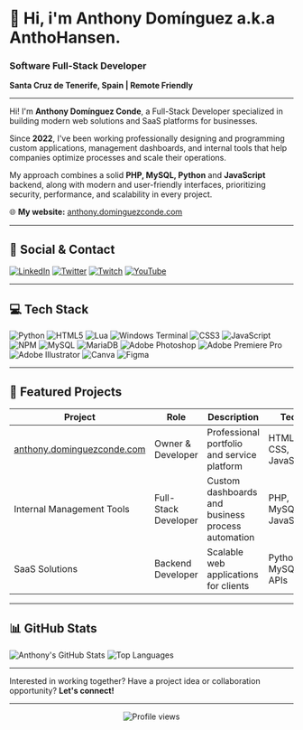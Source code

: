 # 👋 Hi, i'm Anthony Domínguez a.k.a AnthoHansen.
### Software Full-Stack Developer

**Santa Cruz de Tenerife, Spain | Remote Friendly**

---

Hi! I'm **Anthony Domínguez Conde**, a Full-Stack Developer specialized in building modern web solutions and SaaS platforms for businesses.

Since **2022**, I've been working professionally designing and programming custom applications, management dashboards, and internal tools that help companies optimize processes and scale their operations.

My approach combines a solid **PHP, MySQL, Python** and **JavaScript** backend, along with modern and user-friendly interfaces, prioritizing security, performance, and scalability in every project.

🌐 **My website:** [anthony.dominguezconde.com](https://anthony.dominguezconde.com)

---

## 📲 Social & Contact

[![LinkedIn](https://img.shields.io/badge/-LinkedIn-0A66C2?style=for-the-badge&logo=linkedin&logoColor=white)](https://linkedin.com/in/anthohansen) [![Twitter](https://img.shields.io/badge/-Twitter-1DA1F2?style=for-the-badge&logo=twitter&logoColor=white)](https://twitter.com/anthohansen) [![Twitch](https://img.shields.io/badge/-Twitch-9146FF?style=for-the-badge&logo=twitch&logoColor=white)](https://twitch.tv/anthohansen) [![YouTube](https://img.shields.io/badge/-YouTube-FF0000?style=for-the-badge&logo=youtube&logoColor=white)](https://youtube.com/@anthohansen)

---

## 💻 Tech Stack

![Python](https://img.shields.io/badge/-Python-3776AB?style=for-the-badge&logo=python&logoColor=white) ![HTML5](https://img.shields.io/badge/-HTML5-E34F26?style=for-the-badge&logo=html5&logoColor=white) ![Lua](https://img.shields.io/badge/-Lua-2C2D72?style=for-the-badge&logo=lua&logoColor=white) ![Windows Terminal](https://img.shields.io/badge/-Windows%20Terminal-4D4D4D?style=for-the-badge&logo=windows-terminal&logoColor=white) ![CSS3](https://img.shields.io/badge/-CSS3-1572B6?style=for-the-badge&logo=css3&logoColor=white) ![JavaScript](https://img.shields.io/badge/-JavaScript-F7DF1E?style=for-the-badge&logo=javascript&logoColor=black) ![NPM](https://img.shields.io/badge/-NPM-CB3837?style=for-the-badge&logo=npm&logoColor=white) ![MySQL](https://img.shields.io/badge/-MySQL-4479A1?style=for-the-badge&logo=mysql&logoColor=white) ![MariaDB](https://img.shields.io/badge/-MariaDB-003545?style=for-the-badge&logo=mariadb&logoColor=white) ![Adobe Photoshop](https://img.shields.io/badge/-Photoshop-31A8FF?style=for-the-badge&logo=adobe-photoshop&logoColor=white) ![Adobe Premiere Pro](https://img.shields.io/badge/-Premiere%20Pro-9999FF?style=for-the-badge&logo=adobe-premiere-pro&logoColor=white) ![Adobe Illustrator](https://img.shields.io/badge/-Illustrator-FF9A00?style=for-the-badge&logo=adobe-illustrator&logoColor=white) ![Canva](https://img.shields.io/badge/-Canva-00C4CC?style=for-the-badge&logo=canva&logoColor=white) ![Figma](https://img.shields.io/badge/-Figma-F24E1E?style=for-the-badge&logo=figma&logoColor=white)

---

## 🚀 Featured Projects

| Project | Role | Description | Tech |
|---------|------|-------------|------|
| [anthony.dominguezconde.com](https://anthony.dominguezconde.com) | Owner & Developer | Professional portfolio and service platform | HTML, CSS, JavaScript |
| Internal Management Tools | Full-Stack Developer | Custom dashboards and business process automation | PHP, MySQL, JavaScript |
| SaaS Solutions | Backend Developer | Scalable web applications for clients | Python, MySQL, APIs |

---

## 📊 GitHub Stats

![Anthony's GitHub Stats](https://github-readme-stats.vercel.app/api?username=AnthoHansen&show_icons=true&theme=dracula&hide=issues)
![Top Languages](https://github-readme-stats.vercel.app/api/top-langs/?username=AnthoHansen&layout=compact&theme=dracula)

---

Interested in working together? Have a project idea or collaboration opportunity? **Let's connect!**

---

<p align="center">
  <img src="https://komarev.com/ghpvc/?username=AnthoHansen&color=blueviolet&style=flat-square&label=Profile+Views" alt="Profile views" />
</p>
